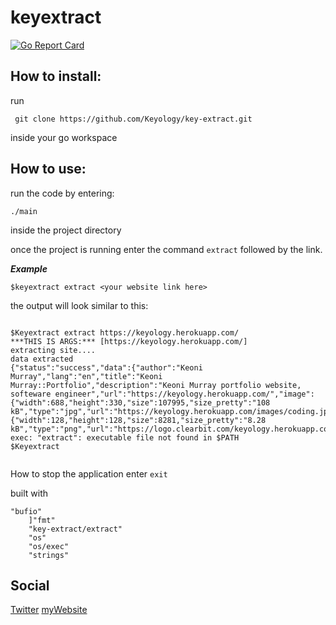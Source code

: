 # keyextract

[![Go Report Card](https://goreportcard.com/badge/github.com/Keyology/key-extract)](https://goreportcard.com/report/github.com/Keyology/key-extract)

## How to install:

run

```
 git clone https://github.com/Keyology/key-extract.git 
```
inside your go workspace

## How to use:

run the code by entering:

`./main`

inside the project directory


once the project is running enter the command `extract` followed by the link.

**_Example_**

```
$keyextract extract <your website link here>

```

the output will look similar to this:

```

$Keyextract extract https://keyology.herokuapp.com/
***THIS IS ARGS:*** [https://keyology.herokuapp.com/]
extracting site....
data extracted
{"status":"success","data":{"author":"Keoni Murray","lang":"en","title":"Keoni Murray::Portfolio","description":"Keoni Murray portfolio website, softeware engineer","url":"https://keyology.herokuapp.com/","image":{"width":688,"height":330,"size":107995,"size_pretty":"108 kB","type":"jpg","url":"https://keyology.herokuapp.com/images/coding.jpg"},"logo":{"width":128,"height":128,"size":8281,"size_pretty":"8.28 kB","type":"png","url":"https://logo.clearbit.com/keyology.herokuapp.com"}}}
exec: "extract": executable file not found in $PATH
$Keyextract


```

How to stop the application enter `exit`


built with


```
"bufio"
	]"fmt"
	"key-extract/extract"
	"os"
	"os/exec"
	"strings"
```

## Social

[Twitter](https://twitter.com/Keyology1)
[myWebsite](https://tinyurl.com/yc39f7f4)
